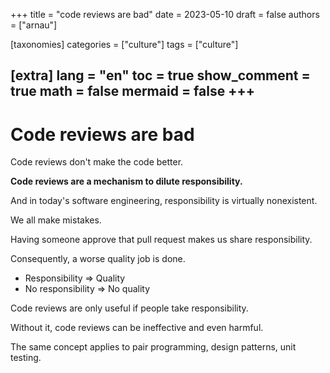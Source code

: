 +++
title = "code reviews are bad"
date = 2023-05-10
draft = false
authors = ["arnau"]

[taxonomies]
categories = ["culture"]
tags = ["culture"]

[extra]
lang = "en"
toc = true
show_comment = true
math = false
mermaid = false
+++
---

# Code reviews are bad

Code reviews don't make the code better.

**Code reviews are a mechanism to dilute responsibility.**

And in today's software engineering, responsibility is virtually nonexistent.

We all make mistakes.

Having someone approve that pull request makes us share responsibility.

Consequently, a worse quality job is done.

- Responsibility => Quality
- No responsibility => No quality

Code reviews are only useful if people take responsibility.

Without it, code reviews can be ineffective and even harmful.

The same concept applies to pair programming, design patterns, unit testing.